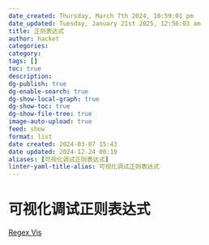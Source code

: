 ```yaml
---
date_created: Thursday, March 7th 2024, 10:59:01 pm
date_updated: Tuesday, January 21st 2025, 12:56:03 am
title: 正则表达式
author: hacket
categories: 
category: 
tags: []
toc: true
description: 
dg-publish: true
dg-enable-search: true
dg-show-local-graph: true
dg-show-toc: true
dg-show-file-tree: true
image-auto-upload: true
feed: show
format: list
date created: 2024-03-07 15:43
date updated: 2024-12-24 00:19
aliases: [可视化调试正则表达式]
linter-yaml-title-alias: 可视化调试正则表达式
---
```


# 可视化调试正则表达式

[Regex Vis](https://regex-vis.com/)
